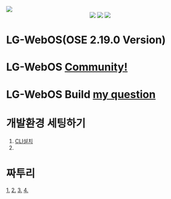 <img src="https://capsule-render.vercel.app/api?type=Slice&color=auto&height=200&section=header&text=LG-project&fontSize=90" />
<div align="center">
	<img src="https://img.shields.io/badge/Python3-007396?style=flat&logo=Java&logoColor=white" />
	<img src="https://img.shields.io/badge/RPI4-E34F26?style=flat&logo=HTML5&logoColor=white" />
	<img src="https://img.shields.io/badge/LGWebOSE 2.19.0-1572B6?style=flat&logo=CSS3&logoColor=white" />
</div> 

# LG-WebOS(OSE 2.19.0 Version)

# LG-WebOS [Community!](https://forum.webosose.org/)

# LG-WebOS Build [my question](https://forum.webosose.org/t/webos-2-19-0-image-build-error/2016)

# 개발환경 세팅하기
1. [CLI설치](https://www.hyuncello.com/23)
2. 
# 짜투리
[1.](https://velog.io/@t1won/Ubuntu-%EC%9A%B0%EB%B6%84%ED%88%AC-%ED%95%9C%EA%B8%80-%EC%9E%85%EB%A0%A5-%EB%B0%8F-%ED%95%9C%EC%98%81%ED%82%A4-%EC%84%A4%EC%A0%95)
[2.](https://hamonikr.org/board_bFBk25/99597)
[3.](https://kindmaster.tistory.com/21)
[4.](https://jkim83.tistory.com/141)
